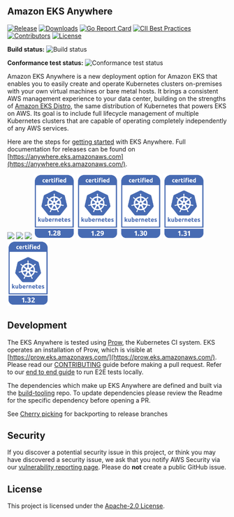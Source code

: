 ## Amazon EKS Anywhere
[![Release](https://img.shields.io/github/v/release/aws/eks-anywhere.svg?logo=github&color=green)](https://github.com/aws/eks-anywhere/releases)
[![Downloads](https://img.shields.io/github/downloads/aws/eks-anywhere/total.svg?color=brown)](https://github.com/aws/eks-anywhere/releases)
[![Go Report Card](https://goreportcard.com/badge/github.com/aws/eks-anywhere)](https://goreportcard.com/report/github.com/aws/eks-anywhere)
[![CII Best Practices](https://bestpractices.coreinfrastructure.org/projects/6109/badge)](https://bestpractices.coreinfrastructure.org/projects/6109)
[![Contributors](https://img.shields.io/github/contributors/aws/eks-anywhere?color=purple)](CONTRIBUTING.md)
[![License](https://img.shields.io/badge/License-Apache%202.0-blue.svg)](LICENSE)

**Build status:** ![Build status](https://codebuild.us-west-2.amazonaws.com/badges?uuid=eyJlbmNyeXB0ZWREYXRhIjoiVW5aOStkOUtKbW1zZGE2eVJxdzBzTTdRMmh2M1JEMFZtdXJxSnRoSEltcEV1N3B0elR6MWNZbVU3RkJYdWlZeFZ0NWpNQWdxZi9CUFUyQ1plbGEyS3BzPSIsIml2UGFyYW1ldGVyU3BlYyI6IjFFNytHMTNiVGI1elkxYUMiLCJtYXRlcmlhbFNldFNlcmlhbCI6MX0%3D&branch=main)

**Conformance test status:** ![Conformance test status](https://codebuild.us-west-2.amazonaws.com/badges?uuid=eyJlbmNyeXB0ZWREYXRhIjoiV2dmeFNqWEJORzUreTdwQzZMc2JaYVZQUDMvaElkNnFwbHdsVkEwV3VlVTJRUDhyRU1DVWtXTTNqMCtSMWU5ZFhJRk03aTR5ZGgxYXBMS0JVcllwMlpRPSIsIml2UGFyYW1ldGVyU3BlYyI6IlBuSWFpMGhBZ2lDbUVGMTYiLCJtYXRlcmlhbFNldFNlcmlhbCI6MX0%3D&branch=main)

Amazon EKS Anywhere is a new deployment option for Amazon EKS that enables you to easily create and operate Kubernetes clusters on-premises with your own virtual machines or bare metal hosts.
It brings a consistent AWS management experience to your data center, building on the strengths of [Amazon EKS Distro](https://github.com/aws/eks-distro), the same distribution of Kubernetes that powers EKS on AWS.
Its goal is to include full lifecycle management of multiple Kubernetes clusters that are capable of operating completely independently of any AWS services.

Here are the steps for [getting started](https://anywhere.eks.amazonaws.com/docs/getting-started/) with EKS Anywhere.
Full documentation for releases can be found on [https://anywhere.eks.amazonaws.com](https://anywhere.eks.amazonaws.com/).

<!-- 
Source: https://github.com/cncf/artwork/tree/master/projects/kubernetes/certified-kubernetes
-->
[<img src="docs/static/images/certified-kubernetes-1.25-pantone.svg" height=150>](https://github.com/cncf/k8s-conformance/pull/2454)
[<img src="docs/static/images/certified-kubernetes-1.26-pantone.svg" height=150>](https://github.com/cncf/k8s-conformance/pull/2531)
[<img src="docs/static/images/certified-kubernetes-1.27-pantone.svg" height=150>](https://github.com/cncf/k8s-conformance/pull/2636)
[<img src="docs/static/images/certified-kubernetes-1.28-cmyk.svg" height=150>](https://github.com/cncf/k8s-conformance/pull/2865)
[<img src="docs/static/images/certified-kubernetes-1.29-cmyk.svg" height=150>](https://github.com/cncf/k8s-conformance/pull/3049)
[<img src="docs/static/images/certified-kubernetes-1.30-cmyk.svg" height=150>](https://github.com/cncf/k8s-conformance/pull/3537)
[<img src="docs/static/images/certified-kubernetes-1.31-cmyk.svg" height=150>](https://github.com/cncf/k8s-conformance/pull/3544)
[<img src="docs/static/images/certified-kubernetes-1.32-cmyk.svg" height=150>](https://github.com/cncf/k8s-conformance/pull/3647)

## Development

The EKS Anywhere is tested using
[Prow](https://github.com/kubernetes/test-infra/tree/master/prow), the Kubernetes CI system.
EKS operates an installation of Prow, which is visible at [https://prow.eks.amazonaws.com/](https://prow.eks.amazonaws.com/).
Please read our [CONTRIBUTING](CONTRIBUTING.md) guide before making a pull request.
Refer to our [end to end guide](https://github.com/aws/eks-anywhere/tree/main/test/e2e) to run E2E tests locally.

The dependencies which make up EKS Anywhere are defined and built via the [build-tooling](https://github.com/aws/eks-anywhere-build-tooling) repo.
To update dependencies please review the Readme for the specific dependency before opening a PR.

See [Cherry picking](./docs/developer/cherry-picks.md) for backporting to release branches

## Security

If you discover a potential security issue in this project, or think you may
have discovered a security issue, we ask that you notify AWS Security via our
[vulnerability reporting page](http://aws.amazon.com/security/vulnerability-reporting/).
Please do **not** create a public GitHub issue.

## License

This project is licensed under the [Apache-2.0 License](LICENSE).
